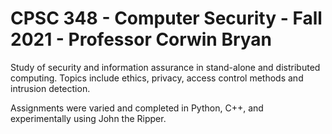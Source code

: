 # CPSC 348 - Computer Security - Fall 2021 - Professor Corwin Bryan

Study of security and information assurance in stand-alone and distributed computing. 
Topics include ethics, privacy, access control methods and intrusion detection.

Assignments were varied and completed in Python, C++, and experimentally using John the Ripper.